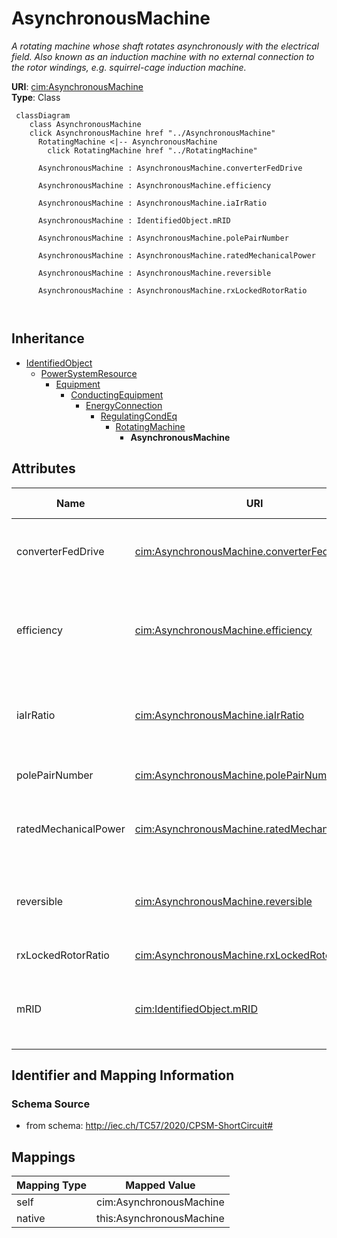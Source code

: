 # AsynchronousMachine


_A rotating machine whose shaft rotates asynchronously with the electrical field.  Also known as an induction machine with no external connection to the rotor windings, e.g. squirrel-cage induction machine._





**URI**: [cim:AsynchronousMachine](http://iec.ch/TC57/CIM100#AsynchronousMachine)<br />
**Type**: Class




```mermaid
 classDiagram
    class AsynchronousMachine
    click AsynchronousMachine href "../AsynchronousMachine"
      RotatingMachine <|-- AsynchronousMachine
        click RotatingMachine href "../RotatingMachine"
      
      AsynchronousMachine : AsynchronousMachine.converterFedDrive
        
      AsynchronousMachine : AsynchronousMachine.efficiency
        
      AsynchronousMachine : AsynchronousMachine.iaIrRatio
        
      AsynchronousMachine : IdentifiedObject.mRID
        
      AsynchronousMachine : AsynchronousMachine.polePairNumber
        
      AsynchronousMachine : AsynchronousMachine.ratedMechanicalPower
        
      AsynchronousMachine : AsynchronousMachine.reversible
        
      AsynchronousMachine : AsynchronousMachine.rxLockedRotorRatio
        
      
```





## Inheritance
* [IdentifiedObject](IdentifiedObject.md)
    * [PowerSystemResource](PowerSystemResource.md)
        * [Equipment](Equipment.md)
            * [ConductingEquipment](ConductingEquipment.md)
                * [EnergyConnection](EnergyConnection.md)
                    * [RegulatingCondEq](RegulatingCondEq.md)
                        * [RotatingMachine](RotatingMachine.md)
                            * **AsynchronousMachine**



## Attributes


| Name | URI | Cardinality and Range | Description | Inheritance |
| ---  | --- | --- | --- | --- |
| converterFedDrive | [cim:AsynchronousMachine.converterFedDrive](http://iec.ch/TC57/CIM100#AsynchronousMachine.converterFedDrive) | 1 <br />  boolean  | Indicates whether the machine is a converter fed drive | direct |
| efficiency | [cim:AsynchronousMachine.efficiency](http://iec.ch/TC57/CIM100#AsynchronousMachine.efficiency) | 1 <br />  [PerCent](PerCent.md)  | Efficiency of the asynchronous machine at nominal operation as a percentage | direct |
| iaIrRatio | [cim:AsynchronousMachine.iaIrRatio](http://iec.ch/TC57/CIM100#AsynchronousMachine.iaIrRatio) | 1 <br />  float  | Ratio of locked-rotor current to the rated current of the motor (Ia/Ir) | direct |
| polePairNumber | [cim:AsynchronousMachine.polePairNumber](http://iec.ch/TC57/CIM100#AsynchronousMachine.polePairNumber) | 1 <br />  integer  | Number of pole pairs of stator | direct |
| ratedMechanicalPower | [cim:AsynchronousMachine.ratedMechanicalPower](http://iec.ch/TC57/CIM100#AsynchronousMachine.ratedMechanicalPower) | 1 <br />  [ActivePower](ActivePower.md)  | Rated mechanical power (Pr in IEC 60909-0) | direct |
| reversible | [cim:AsynchronousMachine.reversible](http://iec.ch/TC57/CIM100#AsynchronousMachine.reversible) | 1 <br />  boolean  | Indicates for converter drive motors if the power can be reversible | direct |
| rxLockedRotorRatio | [cim:AsynchronousMachine.rxLockedRotorRatio](http://iec.ch/TC57/CIM100#AsynchronousMachine.rxLockedRotorRatio) | 0..1 <br />  float  | Locked rotor ratio (R/X) | direct |
| mRID | [cim:IdentifiedObject.mRID](http://iec.ch/TC57/CIM100#IdentifiedObject.mRID) | 1 <br />  string  | Master resource identifier issued by a model authority | [IdentifiedObject](IdentifiedObject.md) |









## Identifier and Mapping Information







### Schema Source


* from schema: http://iec.ch/TC57/2020/CPSM-ShortCircuit#





## Mappings

| Mapping Type | Mapped Value |
| ---  | ---  |
| self | cim:AsynchronousMachine |
| native | this:AsynchronousMachine |




